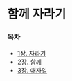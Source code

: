 # 함께 자라기
### 목차
* [1장. 자라기](https://github.com/dh3183/Booktionary/blob/main/함께%20자라기/contents/자라기.md)
* [2장. 함께](https://github.com/dh3183/Booktionary/blob/main/함께%20자라기/contents/함께.md)
* [3장. 애자일](https://github.com/dh3183/Booktionary/blob/main/함께%20자라기/contents/애자일.md)
